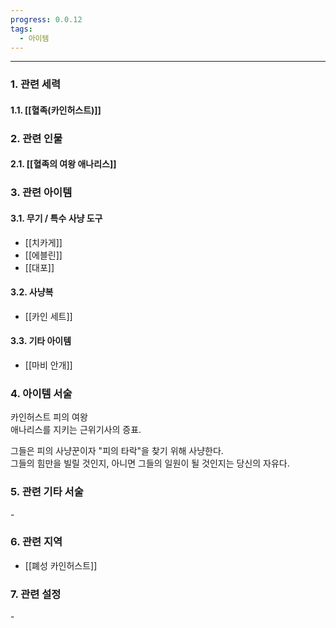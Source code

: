 ```yaml
---
progress: 0.0.12
tags:
  - 아이템
---
```

---
### 1. 관련 세력 
#### 1.1. [[혈족(카인허스트)]]

### 2. 관련 인물
#### 2.1. [[혈족의 여왕 애나리스]]

### 3. 관련 아이템
#### 3.1. 무기 / 특수 사냥 도구
- [[치카게]]
- [[에블린]]
- [[대포]]
#### 3.2. 사냥복
- [[카인 세트]]
#### 3.3. 기타 아이템
- [[마비 안개]]

### 4. 아이템 서술
카인허스트 피의 여왕  
애나리스를 지키는 근위기사의 증표.  
  
그들은 피의 사냥꾼이자 "피의 타락"을 찾기 위해 사냥한다.  
그들의 힘만을 빌릴 것인지, 아니면 그들의 일원이 될 것인지는 당신의 자유다.

### 5. 관련 기타 서술
\-

### 6. 관련 지역
- [[폐성 카인허스트]]
### 7. 관련 설정
\-